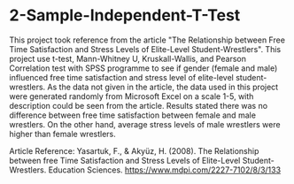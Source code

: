 # 2-Sample-Independent-T-Test
This project took reference from the article "The Relationship between Free Time Satisfaction and Stress Levels of Elite-Level Student-Wrestlers". This project use t-test, Mann-Whitney U, Kruskall-Wallis, and Pearson Correlation test with SPSS programme to see if gender (female and male) influenced free time satisfaction and stress level of elite-level student-wrestlers.
As the data not given in the article, the data used in this project were generated randomly from Microsoft Excel on a scale 1-5, with description could be seen from the article. Results stated there was no difference between free time satisfaction between female and male wrestlers. On the other hand, average stress levels of male wrestlers were higher than female wrestlers.

Article Reference: Yasartuk, F., & Akyüz, H. (2008). The Relationship between free Time Satisfaction and Stress Levels of Elite-Level Student-Wrestlers. Education Sciences. https://www.mdpi.com/2227-7102/8/3/133
